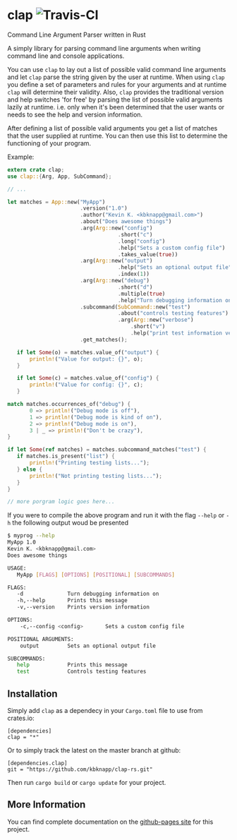 # clap ![Travis-CI](https://travis-ci.org/kbknapp/clap-rs.svg?branch=master)
Command Line Argument Parser written in Rust

 A simply library for parsing command line arguments when writing 
 command line and console applications.


 You can use `clap` to lay out a list of possible valid command line arguments and let `clap` parse the string given by the user at runtime.
 When using `clap` you define a set of parameters and rules for your arguments and at runtime `clap` will determine their validity.
 Also, `clap` provides the traditional version and help switches 'for free' by parsing the list of possible valid arguments lazily at runtime.
 i.e. only when it's been determined that the user wants or needs to see the help and version information.
 
 After defining a list of possible valid arguments you get a list of matches that the user supplied at runtime. You can then use this list to
 determine the functioning of your program.

 Example:
 
 ```rust
 extern crate clap;
 use clap::{Arg, App, SubCommand};

 // ...
 
 let matches = App::new("MyApp")
						.version("1.0")
						.author("Kevin K. <kbknapp@gmail.com>")
						.about("Does awesome things")
						.arg(Arg::new("config")
									.short("c")
									.long("config")
									.help("Sets a custom config file")
									.takes_value(true))
						.arg(Arg::new("output")
									.help("Sets an optional output file")
									.index(1))
						.arg(Arg::new("debug")
									.short("d")
 									.multiple(true)
									.help("Turn debugging information on"))
						.subcommand(SubCommand::new("test")
									.about("controls testing features")
									.arg(Arg::new("verbose")
										.short("v")
										.help("print test information verbosely")))
						.get_matches();

	if let Some(o) = matches.value_of("output") {
		println!("Value for output: {}", o);
	}
 
	if let Some(c) = matches.value_of("config") {
		println!("Value for config: {}", c);
	}

 match matches.occurrences_of("debug") {
 		0 => println!("Debug mode is off"),
		1 => println!("Debug mode is kind of on"),
		2 => println!("Debug mode is on"),
		3 | _ => println!("Don't be crazy"),
 }
 
 if let Some(ref matches) = matches.subcommand_matches("test") {
 	if matches.is_present("list") {
 		println!("Printing testing lists...");
 	} else {
 		println!("Not printing testing lists...");
 	}
 }
 
 // more porgram logic goes here...
 ```

 If you were to compile the above program and run it with the flag `--help` or `-h` the following output woud be presented

 ```sh
 $ myprog --help
 MyApp 1.0
 Kevin K. <kbknapp@gmail.com>
 Does awesome things
 
 USAGE:
 	MyApp [FLAGS] [OPTIONS] [POSITIONAL] [SUBCOMMANDS]
 
 FLAGS:
 	-d   			Turn debugging information on
 	-h,--help		Prints this message
 	-v,--version	Prints version information
 
 OPTIONS:
	 -c,--config <config>		Sets a custom config file

 POSITIONAL ARGUMENTS:
	 output			Sets an optional output file

 SUBCOMMANDS:
 	help			Prints this message
 	test			Controls testing features
 ```

## Installation
Simply add `clap` as a dependecy in your `Cargo.toml` file to use from crates.io:

 ```
 [dependencies]
 clap = "*"
 ```
 Or to simply track the latest on the master branch at github:

```
[dependencies.clap]
git = "https://github.com/kbknapp/clap-rs.git"
```
Then run `cargo build` or `cargo update` for your project.

## More Information
You can find complete documentation on the [github-pages site](http://kbknapp.github.io/clap-rs/docs/clap/index.html) for this project.

